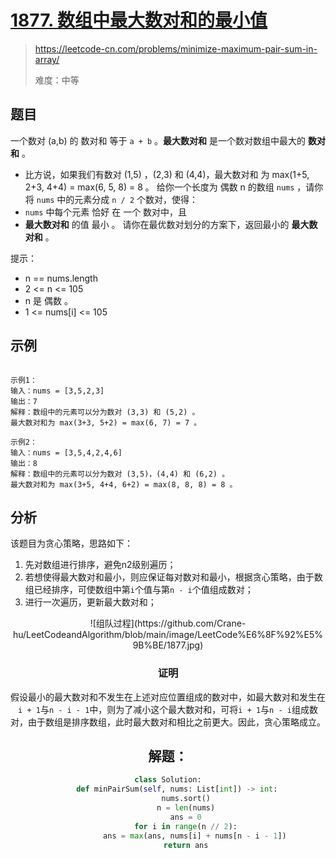 # [1877. 数组中最大数对和的最小值](https://leetcode-cn.com/problems/minimize-maximum-pair-sum-in-array/)
> https://leetcode-cn.com/problems/minimize-maximum-pair-sum-in-array/
>
> 难度：中等

## 题目
一个数对 (a,b) 的 数对和 等于 `a + b` 。**最大数对和** 是一个数对数组中最大的 **数对和** 。
- 比方说，如果我们有数对 (1,5) ，(2,3) 和 (4,4)，最大数对和 为 max(1+5, 2+3, 4+4) = max(6, 5, 8) = 8 。
给你一个长度为 偶数 n 的数组 `nums` ，请你将 `nums` 中的元素分成 `n / 2` 个数对，使得：
- `nums` 中每个元素 恰好 在 一个 数对中，且
- **最大数对和** 的值 最小 。
请你在最优数对划分的方案下，返回最小的 **最大数对和** 。

提示：
- n == nums.length
- 2 <= n <= 105
- n 是 偶数 。
- 1 <= nums[i] <= 105

## 示例

```

示例1：
输入：nums = [3,5,2,3]
输出：7
解释：数组中的元素可以分为数对 (3,3) 和 (5,2) 。
最大数对和为 max(3+3, 5+2) = max(6, 7) = 7 。

示例2：
输入：nums = [3,5,4,2,4,6]
输出：8
解释：数组中的元素可以分为数对 (3,5)，(4,4) 和 (6,2) 。
最大数对和为 max(3+5, 4+4, 6+2) = max(8, 8, 8) = 8 。

```

## 分析

该题目为贪心策略，思路如下：
1. 先对数组进行排序，避免n2级别遍历；
2. 若想使得最大数对和最小，则应保证每对数对和最小，根据贪心策略，由于数组已经排序，可使数组中第`i`个值与第`n - i`个值组成数对；
3. 进行一次遍历，更新最大数对和；

<div align=center>![组队过程](https://github.com/Crane-hu/LeetCodeandAlgorithm/blob/main/image/LeetCode%E6%8F%92%E5%9B%BE/1877.jpg)


### 证明
假设最小的最大数对和不发生在上述对应位置组成的数对中，如最大数对和发生在`i + 1`与`n - i - 1`中，则为了减小这个最大数对和，可将`i + 1`与`n - i`组成数对，由于数组是排序数组，此时最大数对和相比之前更大。因此，贪心策略成立。


## 解题：

```python
class Solution:
    def minPairSum(self, nums: List[int]) -> int:
        nums.sort()
        n = len(nums)
        ans = 0
        for i in range(n // 2):
            ans = max(ans, nums[i] + nums[n - i - 1])
        return ans
```

